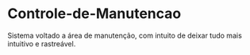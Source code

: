 # Controle-de-Manutencao
Sistema voltado a área de manutenção, com intuito de deixar tudo mais intuitivo e rastreável.
